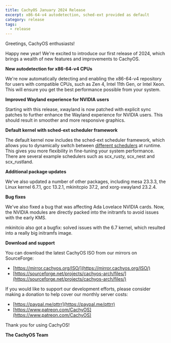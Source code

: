 ```yaml
---
title: CachyOS January 2024 Release
excerpt: x86-64-v4 autodetection, sched-ext provided as default
category: release
tags:
  - release
---
```


Greetings, CachyOS enthusiasts!

Happy new year! We're excited to introduce our first release of 2024, which brings a wealth of new features and improvements to CachyOS.

**New autodetection for x86-64-v4 CPUs**

We're now automatically detecting and enabling the x86-64-v4 repository for users with compatible CPUs, such as Zen 4, Intel 11th Gen, or Intel Xeon. This will ensure you get the best performance possible from your system.

**Improved Wayland experience for NVIDIA users**

Starting with this release, xwayland is now patched with explicit sync patches to further enhance the Wayland experience for NVIDIA users. This should result in smoother and more responsive graphics.

**Default kernel with sched-ext scheduler framework**

The default kernel now includes the sched-ext scheduler framework, which allows you to dynamically switch between [different schedulers](https://github.com/sched-ext/scx) at runtime. This gives you more flexibility in fine-tuning your system performance. There are several example schedulers such as scx_rusty, scx_nest and scx_rustland.

**Additional package updates**

We've also updated a number of other packages, including mesa 23.3.3, the Linux kernel 6.7.1, gcc 13.2.1, mkinitcpio 37.2, and xorg-xwayland 23.2.4.

**Bug fixes**

We've also fixed a bug that was affecting Ada Lovelace NVIDIA cards. Now, the NVIDIA modules are directly packed into the initramfs to avoid issues with the early KMS.

mkinitcio also got a bugfix: solved issues with the 6.7 kernel, which resulted into a really big initramfs image.

**Download and support**

You can download the latest CachyOS ISO from our mirrors on SourceForge:

- [https://mirror.cachyos.org/ISO/](https://mirror.cachyos.org/ISO/)
- [https://sourceforge.net/projects/cachyos-arch/files/](https://sourceforge.net/projects/cachyos-arch/files/)

If you would like to support our development efforts, please consider making a donation to help cover our monthly server costs:

- [https://paypal.me/pttrr](https://paypal.me/pttrr)
- [https://www.patreon.com/CachyOS](https://www.patreon.com/CachyOS)

Thank you for using CachyOS!

**The CachyOS Team**
